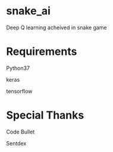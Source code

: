 # snake_ai

Deep Q learning acheived in snake game

# Requirements

Python37

keras

tensorflow

# Special Thanks
Code Bullet

Sentdex
